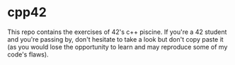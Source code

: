 # cpp42

This repo contains the exercises of 42's c++ piscine. If you're a 42 student and you're passing by, don't hesitate to take a look but don't copy paste it (as you would lose the opportunity to learn and may reproduce some of my code's flaws).
